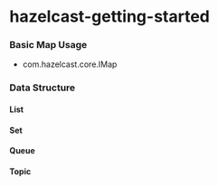 # hazelcast-getting-started

### Basic Map Usage
* com.hazelcast.core.IMap

### Data Structure
#### List
#### Set
#### Queue
#### Topic

